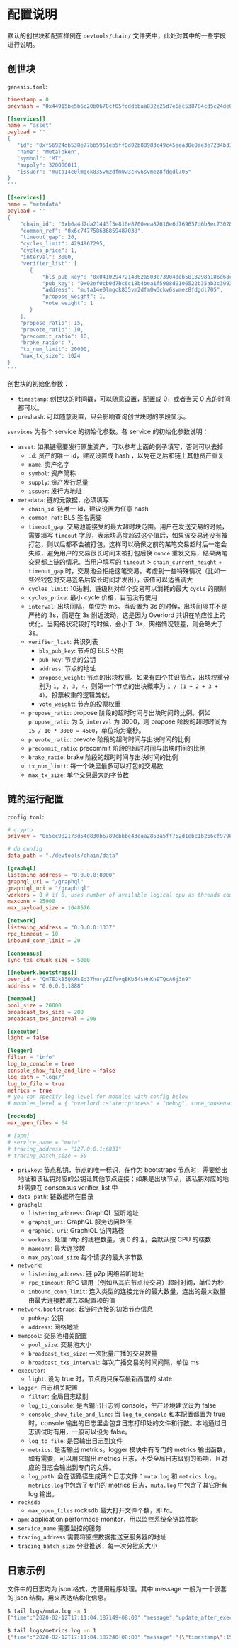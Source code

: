 # 配置说明

默认的创世块和配置样例在 `devtools/chain/` 文件夹中，此处对其中的一些字段进行说明。

## 创世块

`genesis.toml`:

```toml
timestamp = 0
prevhash = "0x44915be5b6c20b0678cf05fcddbbaa832e25d7e6ac538784cd5c24de00d47472"

[[services]]
name = "asset"
payload = '''
{
   "id": "0xf56924db538e77bb5951eb5ff0d02b88983c49c45eea30e8ae3e7234b311436c",
   "name": "MutaToken",
   "symbol": "MT",
   "supply": 320000011,
   "issuer": "muta14e0lmgck835vm2dfm0w3ckv6svmez8fdgdl705"
}
'''

[[services]]
name = "metadata"
payload = '''
{
    "chain_id": "0xb6a4d7da21443f5e816e8700eea87610e6d769657d6b8ec73028457bf2ca4036",
    "common_ref": "0x6c747758636859487038",
    "timeout_gap": 20,
    "cycles_limit": 4294967295,
    "cycles_price": 1,
    "interval": 3000,
    "verifier_list": [
       {
           "bls_pub_key": "0x04102947214862a503c73904deb5818298a186d68c7907bb609583192a7de6331493835e5b8281f4d9ee705537c0e765580e06f86ddce5867812fceb42eecefd209f0eddd0389d6b7b0100f00fb119ef9ab23826c6ea09aadcc76fa6cea6a32724",
           "pub_key": "0x02ef0cb0d7bc6c18b4bea1f5908d9106522b35ab3c399369605d4242525bda7e60",
           "address": "muta14e0lmgck835vm2dfm0w3ckv6svmez8fdgdl705",
           "propose_weight": 1,
           "vote_weight": 1
       }
    ],
    "propose_ratio": 15,
    "prevote_ratio": 10,
    "precommit_ratio": 10,
    "brake_ratio": 7,
    "tx_num_limit": 20000,
    "max_tx_size": 1024
}
'''
```

创世块的初始化参数：

- `timestamp`: 创世块的时间戳，可以随意设置，配置成 0，或者当天 0 点的时间都可以。
- `prevhash`: 可以随意设置，只会影响查询创世块时的字段显示。

`services` 为各个 service 的初始化参数。各 service 的初始化参数说明：

- `asset`: 如果链需要发行原生资产，可以参考上面的例子填写，否则可以去掉
  - `id`: 资产的唯一 id，建议设置成 hash ，以免在之后和链上其他资产重复
  - `name`: 资产名字
  - `symbol`: 资产简称
  - `supply`: 资产发行总量
  - `issuer`: 发行方地址
- `metadata`: 链的元数据，必须填写
  - `chain_id`: 链唯一 id，建议设置为任意 hash
  - `common_ref`: BLS 签名需要
  - `timeout_gap`: 交易池能接受的最大超时块范围。用户在发送交易的时候，需要填写 `timeout` 字段，表示块高度超过这个值后，如果该交易还没有被打包，则以后都不会被打包，这样可以确保之前的某笔交易超时后一定会失败，避免用户的交易很长时间未被打包后换 `nonce` 重发交易，结果两笔交易都上链的情况。当用户填写的 `timeout` > `chain_current_height` + `timeout_gap` 时，交易池会拒绝这笔交易。考虑到一些特殊情况（比如一些冷钱包对交易签名后较长时间才发出），该值可以适当调大
  - `cycles_limit`: 10进制，链级别对单个交易可以消耗的最大 `cycle` 的限制
  - `cycles_price`: 最小 cycle 价格，目前没有使用
  - `interval`: 出块间隔，单位为 ms。当设置为 3s 的时候，出块间隔并不是严格的 3s，而是在 3s 附近波动，这是因为 Overlord 共识在响应性上的优化。当网络状况较好的时候，会小于 3s，网络情况较差，则会略大于 3s。
  - `verifier_list`: 共识列表
    - `bls_pub_key`: 节点的 BLS 公钥
    - `pub_key`: 节点的公钥
    - `address`: 节点的地址
    - `propose_weight`: 节点的出块权重。如果有四个共识节点，出块权重分别为 `1, 2, 3, 4`，则第一个节点的出块概率为 `1 / (1 + 2 + 3 + 4)`。投票权重的逻辑类似。
    - `vote_weight`: 节点的投票权重
  - `propose_ratio`: propose 阶段的超时时间与出块时间的比例。例如 `propose_ratio` 为 5, `interval` 为 3000，则 propose 阶段的超时时间为 `15 / 10 * 3000 = 4500`，单位均为毫秒。
  - `prevote_ratio`: prevote 阶段的超时时间与出块时间的比例
  - `precommit_ratio`: precommit 阶段的超时时间与出块时间的比例
  - `brake_ratio`: brake 阶段的超时时间与出块时间的比例
  - `tx_num_limit`: 每一个块里最多可以打包的交易数
  - `max_tx_size`: 单个交易最大的字节数

## 链的运行配置

`config.toml`:

```toml
# crypto
privkey = "0x5ec982173d54d830b6789cbbbe43eaa2853a5ff752d1ebc1b266cf9790314f8a"

# db config
data_path = "./devtools/chain/data"

[graphql]
listening_address = "0.0.0.0:8000"
graphql_uri = "/graphql"
graphiql_uri = "/graphiql"
workers = 0 # if 0, uses number of available logical cpu as threads count.
maxconn = 25000
max_payload_size = 1048576

[network]
listening_address = "0.0.0.0:1337"
rpc_timeout = 10
inbound_conn_limit = 20

[consensus]
sync_txs_chunk_size = 5000

[[network.bootstraps]]
peer_id = "QmTEJkB5QKWsEq37huryZZfVvqBKb54sHnKn9TQcA6j3n9"
address = "0.0.0.0:1888"

[mempool]
pool_size = 20000
broadcast_txs_size = 200
broadcast_txs_interval = 200

[executor]
light = false

[logger]
filter = "info"
log_to_console = true
console_show_file_and_line = false
log_path = "logs/"
log_to_file = true
metrics = true
# you can specify log level for modules with config below
# modules_level = { "overlord::state::process" = "debug", core_consensus = "error" }

[rocksdb]
max_open_files = 64

# [apm]
# service_name = "muta"
# tracing_address = "127.0.0.1:6831"
# tracing_batch_size = 50

```

- `privkey`: 节点私钥，节点的唯一标识，在作为 bootstraps 节点时，需要给出地址和该私钥对应的公钥让其他节点连接；如果是出块节点，该私钥对应的地址需要在 consensus verifier_list 中
- `data_path`: 链数据所在目录
- `graphql`:
  - `listening_address`: GraphQL 监听地址
  - `graphql_uri`: GraphQL 服务访问路径
  - `graphiql_uri`: GraphiQL 访问路径
  - `workers`: 处理 http 的线程数量，填 0 的话，会默认按 CPU 的核数
  - `maxconn`: 最大连接数
  - `max_payload_size` 每个请求的最大字节数
- `network`:
  - `listening_address`: 链 p2p 网络监听地址
  - `rpc_timeout`: RPC 调用（例如从其它节点拉交易）超时时间，单位为秒
  - `inbound_conn_limit`: 连入类型的连接允许的最大数量，连出的最大数量由最大连接数减去本配置项的值
- `network.bootstraps`: 起链时连接的初始节点信息
  - `pubkey`: 公钥
  - `address`: 网络地址
- `mempool`: 交易池相关配置
  - `pool_size`: 交易池大小
  - `broadcast_txs_size`: 一次批量广播的交易数量
  - `broadcast_txs_interval`: 每次广播交易的时间间隔，单位 ms
- `executor`:
  - `light`: 设为 true 时，节点将只保存最新高度的 state
- `logger`: 日志相关配置
  - `filter`: 全局日志级别
  - `log_to_console`: 是否输出日志到 console，生产环境建议设为 false
  - `console_show_file_and_line`: 当 `log_to_console` 和本配置都置为 true 时，console 输出的日志里会包含日志打印处的文件和行数。本地通过日志调试时有用，一般可以设为 false。
  - `log_to_file`: 是否输出日志到文件
  - `metrics`: 是否输出 metrics。logger 模块中有专门的 metrics 输出函数，如有需要，可以用来输出 metrics 日志，不受全局日志级别的影响，且对应的日志会输出到专门的文件。
  - `log_path`: 会在该路径生成两个日志文件：`muta.log` 和 `metrics.log`。`metrics.log`中包含了专门的 metrics 日志，`muta.log` 中包含了其它所有 log 输出。
- `rocksdb`
  - `max_open_files` rocksdb 最大打开文件个数，即 fd。
-  `apm`: application performace monitor，用以监控系统全链路性能
  - `service_name` 需要监控的服务
  - `tracing_address` 需要将监控数据推送至服务器的地址
  - `tracing_batch_size` 分批推送，每一次分批的大小

## 日志示例

文件中的日志均为 json 格式，方便用程序处理。其中 message 一般为一个嵌套的 json 结构，用来表达结构化信息。

```bash
$ tail logs/muta.log -n 1
{"time":"2020-02-12T17:11:04.187149+08:00","message":"update_after_exec cache: height 2, exec height 0, prev_hash 0x039d2f399864dba72c5b0f26ec989cba9bdcb9fca23ce48c8bc8c4398cb2ad0b,latest_state_root 0xde37f62c1121e283ad52fe5b3e260c899f03d42da29fdfe08e82655185d9b772 state root [0xde37f62c1121e283ad52fe5b3e260c899f03d42da29fdfe08e82655185d9b772], receipt root [], confirm root [], cycle used []","module_path":"core_consensus::status","file":"/Users/huwenchao/.cargo/git/checkouts/muta-cad92efdb84944c1/34d052a/core/consensus/src/status.rs","line":114,"level":"INFO","target":"core_consensus::status","thread":"main","thread_id":4576796096,"mdc":{}}

$ tail logs/metrics.log -n 1
{"time":"2020-02-12T17:11:04.187240+08:00","message":"{\"timestamp\":1581498664187,\"event_name\":\"update_exec_info\",\"event_type\":\"custom\",\"tag\":{\"confirm_root\":\"0x56e81f171bcc55a6ff8345e692c0f86e5b48e01b996cadc001622fb5e363b421\",\"exec_height\":1,\"receipt_root\":\"0x56e81f171bcc55a6ff8345e692c0f86e5b48e01b996cadc001622fb5e363b421\",\"state_root\":\"0xde37f62c1121e283ad52fe5b3e260c899f03d42da29fdfe08e82655185d9b772\"},\"metadata\":{\"address\":\"0xf8389d774afdad8755ef8e629e5a154fddc6325a\",\"v\":\"0.3.0\"}}","module_path":"core_consensus::trace","file":"/Users/huwenchao/.cargo/git/checkouts/muta-cad92efdb84944c1/34d052a/core/consensus/src/trace.rs","line":24,"level":"TRACE","target":"metrics","thread":"main","thread_id":4576796096,"mdc":{}}
```
